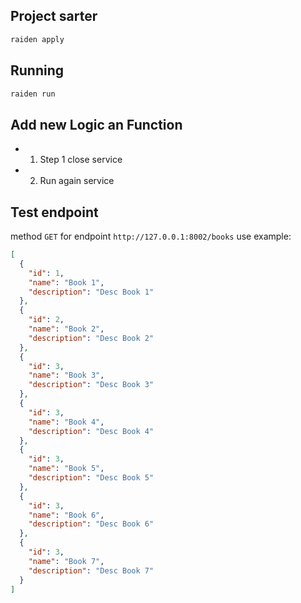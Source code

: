 ## Project sarter

```bash
raiden apply
```

## Running

```bash
raiden run
```

## Add new Logic an Function

- 1. Step 1 close service
- 2. Run again service

## Test endpoint

method `GET` for endpoint `http://127.0.0.1:8002/books` use example:

```json
[
  {
    "id": 1,
    "name": "Book 1",
    "description": "Desc Book 1"
  },
  {
    "id": 2,
    "name": "Book 2",
    "description": "Desc Book 2"
  },
  {
    "id": 3,
    "name": "Book 3",
    "description": "Desc Book 3"
  },
  {
    "id": 3,
    "name": "Book 4",
    "description": "Desc Book 4"
  },
  {
    "id": 3,
    "name": "Book 5",
    "description": "Desc Book 5"
  },
  {
    "id": 3,
    "name": "Book 6",
    "description": "Desc Book 6"
  },
  {
    "id": 3,
    "name": "Book 7",
    "description": "Desc Book 7"
  }
]
```

